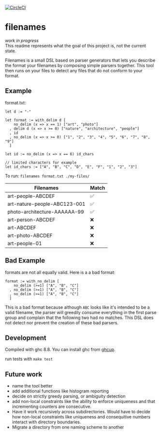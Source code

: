 [![CircleCI](https://circleci.com/gh/nathaniel-may/filenames.svg?style=svg)](https://circleci.com/gh/nathaniel-may/filenames)

# filenames

_work in progress_</br>
This readme represents what the goal of this project is, not the current state.

Filenames is a small DSL based on parser generators that lets you describe the format your filenames by composing simple parsers together. This tool then runs on your files to detect any files that do not conform to your format.

## Example

format.txt:

```
let d := "-"

let format := with_delim d [
    no_delim (x => x == 1) ["art", "photo"]
  , delim d (x => x >= 0) ["nature", "architecture", "people"]
  , id
  , no_delim (x => x >= 0) ["1", "2", "3", "4", "5", "6", "7", "8", "9"]
  ]

let id := no_delim (x => x == 6) id_chars

// limited characters for example
let id_chars := ["A", "B", "C", "D", "E", "F", "1", "2", "3"]
```

To run:
`filenames format.txt ./my-files/`

| Filenames                    | Match |
|------------------------------|-------|
| art-people-ABCDEF            | ✅    |
| art-nature-people-ABC123-001 | ✅    |
| photo-architecture-AAAAAA-99 | ✅    |
| art-person-ABCDEF            | ❌    |
| art-ABCDEF                   | ❌    |
| art-photo-ABCDEF             | ❌    |
| art-people-01                | ❌    |

## Bad Example
formats are not all equally valid. Here is a a bad format: 

```
format := with_no_delim [
    no_delim (>=1) ["A", "B", "C"]
  , no_delim (>=1) ["A", "B", "C"]
  , no_delim (>=1) ["A", "B", "C"]
  ]
```

This is a bad format because although `ABC` looks like it's intended to be a valid filename, the parser will greedily consume everything in the first parse group and complain that the following two had no matches. This DSL does not detect nor prevent the creation of these bad parsers.

## Development

Compiled with ghc 8.8. You can install ghc from [ghcup](https://www.haskell.org/ghcup/).

run tests with `make test`

## Future work
- name the tool better
- add additional functions like histogram reporting
- decide on strictly greedy parsing, or ambiguity detection
- add non-local constraints like the ability to enforce uniqueness and that incrementing counters are consecutive. 
- Have it work recursively across subdirectories. Would have to decide how non-local constraints like uniqueness and consequitive numbers interact with directory boundaries.
- Migrate a directory from one naming scheme to another
